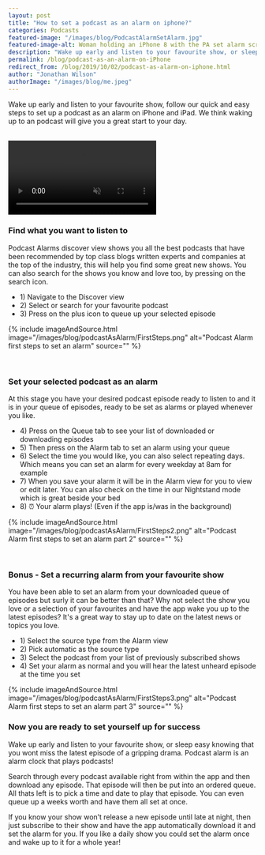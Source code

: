 ```yaml
---
layout: post
title: "How to set a podcast as an alarm on iphone?"
categories: Podcasts
featured-image: "/images/blog/PodcastAlarmSetAlarm.jpg"
featured-image-alt: Woman holding an iPhone 8 with the PA set alarm screen visible
description: "Wake up early and listen to your favourite show, or sleep easy knowing that you wont miss the latest episode of a gripping drama. Podcast alarm is an alarm clock that plays podcasts!"
permalink: /blog/podcast-as-an-alarm-on-iPhone
redirect_from: /blog/2019/10/02/podcast-as-alarm-on-iphone.html
author: "Jonathan Wilson"
authorImage: "/images/blog/me.jpeg"
---
```



<p>Wake up early and listen to your favourite show, follow our quick and easy steps to set up a podcast as an alarm on iPhone and iPad. We think waking up to an podcast will give you a great start to your day.</p>

<br/>

<video playsinline autoplay loop muted preload class="videoDemo">
  <source src="/images/SideBySideDemoPodcastAlarm.mp4" type="video/mp4">
  <source src="/images/SideBySideDemoPodcastAlarm.ogg" type="video/ogg">
  Your browser does not support the video tag.
</video>

<br/>
<h3>Find what you want to listen to</h3>

<p>Podcast Alarms discover view shows you all the best podcasts that have been recommended by top class blogs written experts and companies at the top of the industry, this will help you find some great new shows. You can also search for the shows you know and love too, by pressing on the search icon.</p>

<ul class="list-group">
<li class="list-group-item">1) Navigate to the Discover view</li>
<li class="list-group-item">2) Select or search for your favourite podcast</li>
<li class="list-group-item">3) Press on the plus icon to queue up your selected episode</li>
</ul>

{% include imageAndSource.html
  image="/images/blog/podcastAsAlarm/FirstSteps.png"
  alt="Podcast Alarm first steps to set an alarm"
  source=""
%}

<br/>
<h3>Set your selected podcast as an alarm</h3>

<p>At this stage you have your desired podcast episode ready to listen to and it is in your queue of episodes, ready to be set as alarms or played whenever you like. </p>

<ul class="list-group">
<li class="list-group-item">4) Press on the Queue tab to see your list of downloaded or downloading episodes</li>
<li class="list-group-item">5) Then press on the Alarm tab to set an alarm using your queue</li>
<li class="list-group-item">6) Select the time you would like, you can also select repeating days. Which means you can set an alarm for every weekday at 8am for example</li>
<li class="list-group-item">7) When you save your alarm it will be in the Alarm view for you to view or edit later. You can also check on the time in our Nightstand mode which is great beside your bed</li>
<li class="list-group-item">8) ⏰ Your alarm plays! (Even if the app is/was in the background)</li>
</ul>

{% include imageAndSource.html
  image="/images/blog/podcastAsAlarm/FirstSteps2.png"
  alt="Podcast Alarm first steps to set an alarm part 2"
  source=""
%}

<br/>
<h3>Bonus - Set a recurring alarm from your favourite show</h3>

<p>You have been able to set an alarm from your downloaded queue of episodes but surly it can be better than that? Why not select the show you love or a selection of your favourites and have the app wake you up to the latest episodes? It's a great way to stay up to date on the latest news or topics you love.</p>

<ul class="list-group">
<li class="list-group-item">1) Select the source type from the Alarm view</li>
<li class="list-group-item">2) Pick automatic as the source type</li>
<li class="list-group-item">3) Select the podcast from your list of previously subscribed shows</li>
<li class="list-group-item">4) Set your alarm as normal and you will hear the latest unheard episode at the time you set</li>
</ul>

{% include imageAndSource.html
  image="/images/blog/podcastAsAlarm/FirstSteps3.png"
  alt="Podcast Alarm first steps to set an alarm part 3"
  source=""
%}

<h3>Now you are ready to set yourself up for success</h3>

<p>Wake up early and listen to your favourite show, or sleep easy knowing that you wont miss the latest episode of a gripping drama. Podcast alarm is an alarm clock that plays podcasts!</p>

<p>Search through every podcast available right from within the app and then download any episode. That episode will then be put into an ordered queue. All thats left is to pick a time and date to play that episode. You can even queue up a weeks worth and have them all set at once.</p>

<p>If you know your show won’t release a new episode until late at night, then just subscribe to their show and have the app automatically download it and set the alarm for you. If you like a daily show you could set the alarm once and wake up to it for a whole year!</p>
